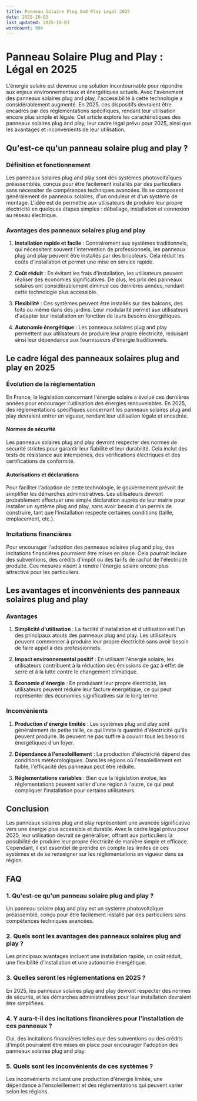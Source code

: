 ```yaml
---
title: Panneau Solaire Plug And Play Legal 2025
date: 2025-10-03
last_updated: 2025-10-03
wordcount: 904
---
```


# Panneau Solaire Plug and Play : Légal en 2025

L'énergie solaire est devenue une solution incontournable pour répondre aux enjeux environnementaux et énergétiques actuels. Avec l'avènement des panneaux solaires plug and play, l'accessibilité à cette technologie a considérablement augmenté. En 2025, ces dispositifs devraient être encadrés par des réglementations spécifiques, rendant leur utilisation encore plus simple et légale. Cet article explore les caractéristiques des panneaux solaires plug and play, leur cadre légal prévu pour 2025, ainsi que les avantages et inconvénients de leur utilisation.

## Qu'est-ce qu'un panneau solaire plug and play ?

### Définition et fonctionnement

Les panneaux solaires plug and play sont des systèmes photovoltaïques préassemblés, conçus pour être facilement installés par des particuliers sans nécessiter de compétences techniques avancées. Ils se composent généralement de panneaux solaires, d'un onduleur et d'un système de montage. L'idée est de permettre aux utilisateurs de produire leur propre électricité en quelques étapes simples : déballage, installation et connexion au réseau électrique.

### Avantages des panneaux solaires plug and play

1. **Installation rapide et facile** : Contrairement aux systèmes traditionnels, qui nécessitent souvent l'intervention de professionnels, les panneaux plug and play peuvent être installés par des bricoleurs. Cela réduit les coûts d'installation et permet une mise en service rapide.

2. **Coût réduit** : En évitant les frais d'installation, les utilisateurs peuvent réaliser des économies significatives. De plus, les prix des panneaux solaires ont considérablement diminué ces dernières années, rendant cette technologie plus accessible.

3. **Flexibilité** : Ces systèmes peuvent être installés sur des balcons, des toits ou même dans des jardins. Leur modularité permet aux utilisateurs d'adapter leur installation en fonction de leurs besoins énergétiques.

4. **Autonomie énergétique** : Les panneaux solaires plug and play permettent aux utilisateurs de produire leur propre électricité, réduisant ainsi leur dépendance aux fournisseurs d'énergie traditionnels.

## Le cadre légal des panneaux solaires plug and play en 2025

### Évolution de la réglementation

En France, la législation concernant l'énergie solaire a évolué ces dernières années pour encourager l'utilisation des énergies renouvelables. En 2025, des réglementations spécifiques concernant les panneaux solaires plug and play devraient entrer en vigueur, rendant leur utilisation légale et encadrée.

#### Normes de sécurité

Les panneaux solaires plug and play devront respecter des normes de sécurité strictes pour garantir leur fiabilité et leur durabilité. Cela inclut des tests de résistance aux intempéries, des vérifications électriques et des certifications de conformité.

#### Autorisations et déclarations

Pour faciliter l'adoption de cette technologie, le gouvernement prévoit de simplifier les démarches administratives. Les utilisateurs devront probablement effectuer une simple déclaration auprès de leur mairie pour installer un système plug and play, sans avoir besoin d'un permis de construire, tant que l'installation respecte certaines conditions (taille, emplacement, etc.).

### Incitations financières

Pour encourager l'adoption des panneaux solaires plug and play, des incitations financières pourraient être mises en place. Cela pourrait inclure des subventions, des crédits d'impôt ou des tarifs de rachat de l'électricité produite. Ces mesures visent à rendre l'énergie solaire encore plus attractive pour les particuliers.

## Les avantages et inconvénients des panneaux solaires plug and play

### Avantages

1. **Simplicité d'utilisation** : La facilité d'installation et d'utilisation est l'un des principaux atouts des panneaux plug and play. Les utilisateurs peuvent commencer à produire leur propre électricité sans avoir besoin de faire appel à des professionnels.

2. **Impact environnemental positif** : En utilisant l'énergie solaire, les utilisateurs contribuent à la réduction des émissions de gaz à effet de serre et à la lutte contre le changement climatique.

3. **Économie d'énergie** : En produisant leur propre électricité, les utilisateurs peuvent réduire leur facture énergétique, ce qui peut représenter des économies significatives sur le long terme.

### Inconvénients

1. **Production d'énergie limitée** : Les systèmes plug and play sont généralement de petite taille, ce qui limite la quantité d'électricité qu'ils peuvent produire. Ils peuvent ne pas suffire à couvrir tous les besoins énergétiques d'un foyer.

2. **Dépendance à l'ensoleillement** : La production d'électricité dépend des conditions météorologiques. Dans les régions où l'ensoleillement est faible, l'efficacité des panneaux peut être réduite.

3. **Réglementations variables** : Bien que la législation évolue, les réglementations peuvent varier d'une région à l'autre, ce qui peut compliquer l'installation pour certains utilisateurs.

## Conclusion

Les panneaux solaires plug and play représentent une avancée significative vers une énergie plus accessible et durable. Avec le cadre légal prévu pour 2025, leur utilisation devrait se généraliser, offrant aux particuliers la possibilité de produire leur propre électricité de manière simple et efficace. Cependant, il est essentiel de prendre en compte les limites de ces systèmes et de se renseigner sur les réglementations en vigueur dans sa région.

## FAQ

### 1. Qu'est-ce qu'un panneau solaire plug and play ?

Un panneau solaire plug and play est un système photovoltaïque préassemblé, conçu pour être facilement installé par des particuliers sans compétences techniques avancées.

### 2. Quels sont les avantages des panneaux solaires plug and play ?

Les principaux avantages incluent une installation rapide, un coût réduit, une flexibilité d'installation et une autonomie énergétique.

### 3. Quelles seront les réglementations en 2025 ?

En 2025, les panneaux solaires plug and play devront respecter des normes de sécurité, et les démarches administratives pour leur installation devraient être simplifiées.

### 4. Y aura-t-il des incitations financières pour l'installation de ces panneaux ?

Oui, des incitations financières telles que des subventions ou des crédits d'impôt pourraient être mises en place pour encourager l'adoption des panneaux solaires plug and play.

### 5. Quels sont les inconvénients de ces systèmes ?

Les inconvénients incluent une production d'énergie limitée, une dépendance à l'ensoleillement et des réglementations qui peuvent varier selon les régions.